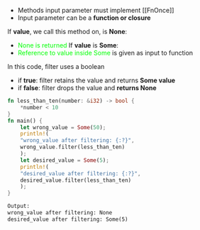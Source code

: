 - Methods input parameter must implement [[FnOnce]]
- Input parameter can be a **function or closure**

If **value**, we call this method on, is **None**:
- <span style="color:#00ff04">None is returned</span>
If **value** is **Some**:
- <span style="color:#00ff04">Reference to value inside Some</span> is given as input to function 

In this code, filter uses a boolean 
- if **true**: filter retains the value and returns **Some value**
- if **false**: filter drops the value and **returns None**
```Rust
fn less_than_ten(number: &i32) -> bool {
	*number < 10
}
fn main() {
	let wrong_value = Some(50);
	println!(
	"wrong_value after filtering: {:?}",
	wrong_value.filter(less_than_ten)
	);
	let desired_value = Some(5);
	println!(
	"desired_value after filtering: {:?}",
	desired_value.filter(less_than_ten)
	);
}
```
```txt
Output:
wrong_value after filtering: None
desired_value after filtering: Some(5)
```